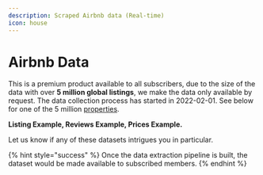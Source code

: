```yaml
---
description: Scraped Airbnb data (Real-time)
icon: house
---
```


# Airbnb Data

This is a premium product available to all subscribers, due to the size of the data with over **5 million global listings**, we make the data only available by request. The data collection process has started in 2022-02-01. See below for one of the 5 million [properties](https://www.airbnb.com/rooms/58506).

**Listing Example, Reviews Example, Prices Example.**

Let us know if any of these datasets intrigues you in particular.

{% hint style="success" %}
Once the data extraction pipeline is built, the dataset would be made available to subscribed members.
{% endhint %}
